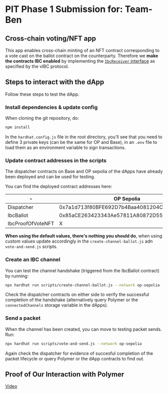 # PIT Phase 1 Submission for: Team-Ben 

## Cross-chain voting/NFT app

This app enables cross-chain minting of an NFT contract corresponding to a vote cast on the ballot contract on the counterparty. Therefore we **make the contracts IBC enabled** by implementing the [`IbcReceiver` interface](https://github.com/open-ibc/vibc-core-smart-contracts/blob/main/contracts/IbcReceiver.sol) as specified by the vIBC protocol.

## Steps to interact with the dApp

Follow these steps to test the dApp.

### Install dependencies & update config

When cloning the git repository, do:
```bash
npm install
```

In the `hardhat.config.js` file in the root directory, you'll see that you need to define 3 private keys (can be the same for OP and Base), in an `.env` file to load them as an environment variable to sign transactions.

### Update contract addresses in the scripts

The dispatcher contracts on Base and OP sepolia of the dApps have already been deployed and can be used for testing.

You can find the deployed contract addresses here:

| - | OP Sepolia | Base Sepolia |
|-------------|-------------|-------------|
| Dispatcher | 0x7a1d713f80BFE692D7b4Baa4081204C49735441E | 0x749053bBFe3f607382Ac6909556c4d0e03D6eAF0 |
| IbcBallot | 0x85aCE263423343Ae57811A80872D55882E420366 | X |
| IbcProofOfVoteNFT | X | 0xA15c99eb3f52694bFfD57932dCa240552FCDCFfA |

**When using the default values, there's nothing you should do**, when using custom values update accordingly in the `create-channel-ballot.js` adn `vote-and-send.js` scripts.

### Create an IBC channel

You can test the channel handshake (triggered from the IbcBallot contract) by running:
```bash
npx hardhat run scripts/create-channel-ballot.js --network op-sepolia
```
Check the dispatcher contracts on either side to verify the successful completion of the handshake (alternatively query Polymer or the `connectedChannels` storage variable in the dApps).

### Send a packet

When the channel has been created, you can move to testing packet sends. Run:
```bash
npx hardhat run scripts/vote-and-send.js --network op-sepolia
```

Again check the dispatcher for evidence of succesful completion of the packet lifecycle or query Polymer or the dApp contracts to find out.


## Proof of Our Interaction with Polymer
  [Video](https://www.loom.com/share/ac7ec5e3cd8045f28f95596a6e0945b3)
